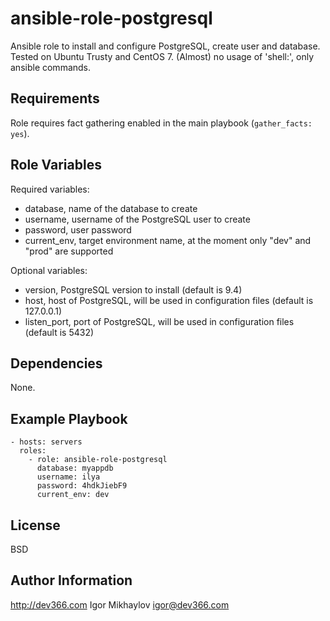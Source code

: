 ansible-role-postgresql
=======================

Ansible role to install and configure PostgreSQL, create user and database.
Tested on Ubuntu Trusty and CentOS 7.
(Almost) no usage of 'shell:', only ansible commands.

Requirements
------------
Role requires fact gathering enabled in the main playbook (`gather_facts: yes`).

Role Variables
--------------

Required variables:
- database, name of the database to create
- username, username of the PostgreSQL user to create
- password, user password
- current_env, target environment name, at the moment only "dev" and "prod" are supported

Optional variables:
- version, PostgreSQL version to install (default is 9.4)
- host, host of PostgreSQL, will be used in configuration files (default is 127.0.0.1)
- listen_port, port of PostgreSQL, will be used in configuration files (default is 5432)

Dependencies
------------
None.

Example Playbook
----------------

    - hosts: servers
      roles:
        - role: ansible-role-postgresql
          database: myappdb
          username: ilya
          password: 4hdkJiebF9
          current_env: dev

License
-------

BSD

Author Information
------------------

http://dev366.com
Igor Mikhaylov <igor@dev366.com>

